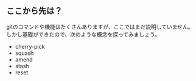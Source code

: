 ## ここから先は？

gitのコマンドや機能はたくさんありますが、ここではまだ説明していません。しかし基礎ができたので、次のような概念を探ってみましょう。

- cherry-pick
- squash
- amend
- stash
- reset
